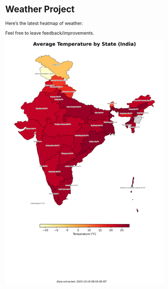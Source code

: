 # Weather Project

Here’s the latest heatmap of weather:

Feel free to leave feedback/improvements.

![India Heatmap](docs/assets/india_heatmap.png?v=F44FBC)
